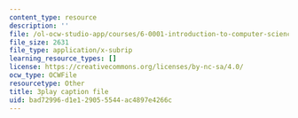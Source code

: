```yaml
---
content_type: resource
description: ''
file: /ol-ocw-studio-app/courses/6-0001-introduction-to-computer-science-and-programming-in-python-fall-2016/bad72996d1e129055544ac4897e4266c_mrvBnZIEsZY.srt
file_size: 2631
file_type: application/x-subrip
learning_resource_types: []
license: https://creativecommons.org/licenses/by-nc-sa/4.0/
ocw_type: OCWFile
resourcetype: Other
title: 3play caption file
uid: bad72996-d1e1-2905-5544-ac4897e4266c
---
```

